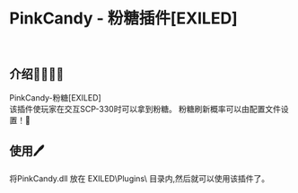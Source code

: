 # PinkCandy - 粉糖插件[EXILED]
<br>  

## 介绍📕📣📣📣
   PinkCandy-粉糖[EXILED]<br>
  该插件使玩家在交互SCP-330时可以拿到粉糖。
  粉糖刷新概率可以由配置文件设置！📣

## 使用🖊
  将PinkCandy.dll 放在 EXILED\Plugins\ 目录内,然后就可以使用该插件了。
